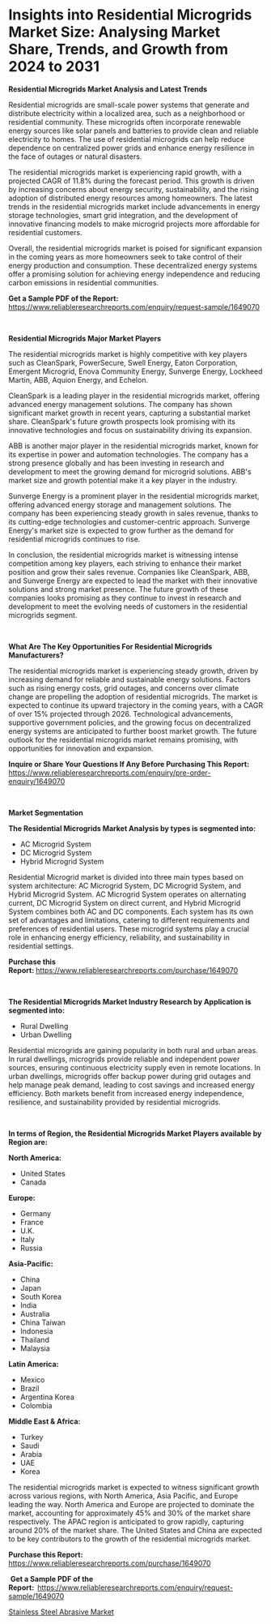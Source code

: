 <p><h1>Insights into Residential Microgrids Market Size: Analysing Market Share, Trends, and Growth from 2024 to 2031</h1></p><p><strong>Residential Microgrids Market Analysis and Latest Trends</strong></p>
<p><p>Residential microgrids are small-scale power systems that generate and distribute electricity within a localized area, such as a neighborhood or residential community. These microgrids often incorporate renewable energy sources like solar panels and batteries to provide clean and reliable electricity to homes. The use of residential microgrids can help reduce dependence on centralized power grids and enhance energy resilience in the face of outages or natural disasters.</p><p>The residential microgrids market is experiencing rapid growth, with a projected CAGR of 11.8% during the forecast period. This growth is driven by increasing concerns about energy security, sustainability, and the rising adoption of distributed energy resources among homeowners. The latest trends in the residential microgrids market include advancements in energy storage technologies, smart grid integration, and the development of innovative financing models to make microgrid projects more affordable for residential customers.</p><p>Overall, the residential microgrids market is poised for significant expansion in the coming years as more homeowners seek to take control of their energy production and consumption. These decentralized energy systems offer a promising solution for achieving energy independence and reducing carbon emissions in residential communities.</p></p>
<p><strong>Get a Sample PDF of the Report:&nbsp;</strong> <a href="https://www.reliableresearchreports.com/enquiry/request-sample/1649070">https://www.reliableresearchreports.com/enquiry/request-sample/1649070</a></p>
<p>&nbsp;</p>
<p><strong>Residential Microgrids Major Market Players</strong></p>
<p><p>The residential microgrids market is highly competitive with key players such as CleanSpark, PowerSecure, Swell Energy, Eaton Corporation, Emergent Microgrid, Enova Community Energy, Sunverge Energy, Lockheed Martin, ABB, Aquion Energy, and Echelon. </p><p>CleanSpark is a leading player in the residential microgrids market, offering advanced energy management solutions. The company has shown significant market growth in recent years, capturing a substantial market share. CleanSpark's future growth prospects look promising with its innovative technologies and focus on sustainability driving its expansion.</p><p>ABB is another major player in the residential microgrids market, known for its expertise in power and automation technologies. The company has a strong presence globally and has been investing in research and development to meet the growing demand for microgrid solutions. ABB's market size and growth potential make it a key player in the industry.</p><p>Sunverge Energy is a prominent player in the residential microgrids market, offering advanced energy storage and management solutions. The company has been experiencing steady growth in sales revenue, thanks to its cutting-edge technologies and customer-centric approach. Sunverge Energy's market size is expected to grow further as the demand for residential microgrids continues to rise.</p><p>In conclusion, the residential microgrids market is witnessing intense competition among key players, each striving to enhance their market position and grow their sales revenue. Companies like CleanSpark, ABB, and Sunverge Energy are expected to lead the market with their innovative solutions and strong market presence. The future growth of these companies looks promising as they continue to invest in research and development to meet the evolving needs of customers in the residential microgrids segment.</p></p>
<p>&nbsp;</p>
<p><strong>What Are The Key Opportunities For Residential Microgrids Manufacturers?</strong></p>
<p><p>The residential microgrids market is experiencing steady growth, driven by increasing demand for reliable and sustainable energy solutions. Factors such as rising energy costs, grid outages, and concerns over climate change are propelling the adoption of residential microgrids. The market is expected to continue its upward trajectory in the coming years, with a CAGR of over 15% projected through 2026. Technological advancements, supportive government policies, and the growing focus on decentralized energy systems are anticipated to further boost market growth. The future outlook for the residential microgrids market remains promising, with opportunities for innovation and expansion.</p></p>
<p><strong>Inquire or Share Your Questions If Any Before Purchasing This Report:</strong> <a href="https://www.reliableresearchreports.com/enquiry/pre-order-enquiry/1649070">https://www.reliableresearchreports.com/enquiry/pre-order-enquiry/1649070</a></p>
<p>&nbsp;</p>
<p><strong>Market Segmentation</strong></p>
<p><strong>The Residential Microgrids Market Analysis by types is segmented into:</strong></p>
<p><ul><li>AC Microgrid System</li><li>DC Microgrid System</li><li>Hybrid Microgrid System</li></ul></p>
<p><p>Residential Microgrid market is divided into three main types based on system architecture: AC Microgrid System, DC Microgrid System, and Hybrid Microgrid System. AC Microgrid System operates on alternating current, DC Microgrid System on direct current, and Hybrid Microgrid System combines both AC and DC components. Each system has its own set of advantages and limitations, catering to different requirements and preferences of residential users. These microgrid systems play a crucial role in enhancing energy efficiency, reliability, and sustainability in residential settings.</p></p>
<p><strong>Purchase this Report:&nbsp;</strong><a href="https://www.reliableresearchreports.com/purchase/1649070">https://www.reliableresearchreports.com/purchase/1649070</a></p>
<p>&nbsp;</p>
<p><strong>The Residential Microgrids Market Industry Research by Application is segmented into:</strong></p>
<p><ul><li>Rural Dwelling</li><li>Urban Dwelling</li></ul></p>
<p><p>Residential microgrids are gaining popularity in both rural and urban areas. In rural dwellings, microgrids provide reliable and independent power sources, ensuring continuous electricity supply even in remote locations. In urban dwellings, microgrids offer backup power during grid outages and help manage peak demand, leading to cost savings and increased energy efficiency. Both markets benefit from increased energy independence, resilience, and sustainability provided by residential microgrids.</p></p>
<p>&nbsp;</p>
<p><strong>In terms of Region, the Residential Microgrids Market Players available by Region are:</strong></p>
<p>
    <p> <strong> North America: </strong>
        <ul>
            <li>United States</li>
            <li>Canada</li>
        </ul>
        </p> 
    <p> <strong> Europe: </strong>
        <ul>
            <li>Germany</li>
            <li>France</li>
            <li>U.K.</li>
            <li>Italy</li>
            <li>Russia</li>
        </ul>
        </p> 
    <p> <strong> Asia-Pacific: </strong>
        <ul>
            <li>China</li>
            <li>Japan</li>
            <li>South Korea</li>
            <li>India</li>
            <li>Australia</li>
            <li>China Taiwan</li>
            <li>Indonesia</li>
            <li>Thailand</li>
            <li>Malaysia</li>
        </ul>
        </p> 
    <p> <strong> Latin America: </strong>
        <ul>
            <li>Mexico</li>
            <li>Brazil</li>
            <li>Argentina Korea</li>
            <li>Colombia</li>
        </ul>
        </p> 
    <p> <strong> Middle East & Africa: </strong>
        <ul>
            <li>Turkey</li>
            <li>Saudi</li>
            <li>Arabia</li>
            <li>UAE</li>
            <li>Korea</li>
        </ul>
    </p>
    </p>
<p><p>The residential microgrids market is expected to witness significant growth across various regions, with North America, Asia Pacific, and Europe leading the way. North America and Europe are projected to dominate the market, accounting for approximately 45% and 30% of the market share respectively. The APAC region is anticipated to grow rapidly, capturing around 20% of the market share. The United States and China are expected to be key contributors to the growth of the residential microgrids market.</p></p>
<p><strong>Purchase this Report: </strong><a href="https://www.reliableresearchreports.com/purchase/1649070">https://www.reliableresearchreports.com/purchase/1649070</a></p>
<p>&nbsp;<strong>Get a Sample PDF of the Report:&nbsp;&nbsp;</strong><a href="https://www.reliableresearchreports.com/enquiry/request-sample/1649070">https://www.reliableresearchreports.com/enquiry/request-sample/1649070</a></p>
<p><strong></strong></p>
<p><p><a href="https://skillful-vermicelli-b89.notion.site/Stainless-Steel-Abrasive-Market-Research-Report-Unlocks-Analysis-on-the-Market-Financial-Status-Mar-607f9f45e34d4fa8bfa01c7c4819e92f">Stainless Steel Abrasive Market</a></p></p>
